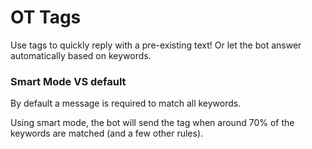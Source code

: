 # OT Tags
Use tags to quickly reply with a pre-existing text! Or let the bot answer automatically based on keywords.

### Smart Mode VS default
By default a message is required to match all keywords.

Using smart mode, the bot will send the tag when around 70% of the keywords are matched (and a few other rules).